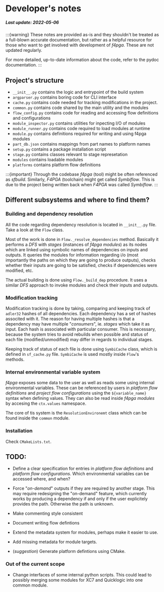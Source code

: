 # Developer's notes
##### Last update: 2022-05-06

:::{warning}
These notes are provided as-is and they shouldn't be treated as a full-blown accurate
documentation, but rather as a helpful resource for those who want to get involved with
development of _f4pga_. These are not updated regularly.

For more detailed, up-to-date information about the code, refer to the pydoc documentation.
:::

## Project's structure

* `__init__.py` contains the logic and entrypoint of the build system
* `argparser.py` contains boring code for CLI interface
* `cache.py` contains code needed for tracking modifications in the project.
* `common.py` contains code shared by the main utility and the modules
* `flow_config.py` contains code for reading and accessing flow definitions and configurations
* `module_inspector.py` contains utilities for inpecting I/O of modules
* `module_runner.py` contains code required to load modules at runtime
* `module.py` contains definitions required for writing and using f4pga modules
* `part_db.json` contains mappings from part names to platform names
* `setup.py` contains a package installation script
* `stage.py` contains classes relevant  to stage represetation
* `modules` contains loadable modules
* `platforms` contains platform flow definitions

:::{important}
Through the codebase _f4pga_ (tool) might be often referenced as _sfbuild_.
Similarly, _F4PGA_ (toolchain) might get called _Symbiflow_.
This is due to the project being written back when _F4PGA_ was called _Symbiflow_.
:::

## Different subsystems and where to find them?

### Building and dependency resolution

All the code regarding dependency resolution is located in `__init__.py` file.
Take a look at the `Flow` class.

Most of the work is done in `Flow._resolve_dependencies` method. Basically it
performs a _DFS_ with _stages_ (instances of _f4pga modules_) as its nodes
which are linked using symbolic names of dependencies on inputs and outputs.
It queries the modules for information regarding i/o (most importantly the paths
on which they are going to produce outputs), checks whether
their inputs are going to be satisfied, checks if dependencies were modified, etc.

The actual building is done using `Flow._build_dep` procedure. It uses a similar
_DFS_ approach to invoke modules and check their inputs and outputs.

### Modification tracking

Modification tracking is done by taking, comparing and keeping track of `adler32`
hashes of all dependencies. Each dependency has a set of hashes associted with it.
The reason for having multiple hashes is that a dependency may have multiple
"_consumers_", ie. _stages_ which take it as input. Each hash is associated with
particular consumer. This is necessary, because the system tries to avoid rebuilds
when possible and status of each file (modified/unmodified) may differ in regards
to individual stages.

Keeping track of status of each file is done using `SymbiCache` class, which is
defined in `sf_cache.py` file. `SymbiCache` is used mostly inside `Flow`'s methods.

### Internal environmental variable system

_f4pga_ exposes some data to the user as well as reads some using internal
environmental variables. These can be referenced by users in
_platform flow definitions_ and _project flow configurations_ using the
`${variable_name}` syntax when defining values. They can also be read inside
_f4pga modules_ by accesing the `ctx.values` namespace.

The core of tis system is the `ResolutionEnvironemt` class which can be found
inside the `common` module.

### Installation

Check `CMakeLists.txt`.

## TODO:

* Define a clear specification for entries in _platform flow definitions_ and
  _platform flow configurations_. Which environmental variables can be accessed
  where, and when?

* Force "_on-demand_" outputs if they are required by another stage.
  This may require redesigning the "on-demand" feature, which currently works
  by producing a dependency if and only if the user explicitely provides the
  path. Otherwise the path is unknown.

* Make commenting style consistent

* Document writing flow defintions

* Extend the metadata system for modules, perhaps make it easier to use.

* Add missing metadata for module targets.

* (_suggestion_) Generate platform defintions using CMake.

### Out of the current scope

* Change interfaces of some internal python scripts. This could lead to possibly
  merging some modules for XC7 and Quicklogic into one common module.
